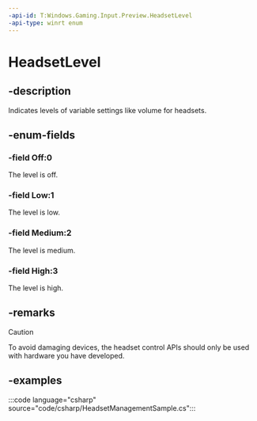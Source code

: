 ```yaml
---
-api-id: T:Windows.Gaming.Input.Preview.HeadsetLevel
-api-type: winrt enum
---
```


<!-- Enumeration syntax
public enum Windows.Gaming.Input.Preview.HeadsetLevel : int
-->

# HeadsetLevel

## -description

Indicates levels of variable settings like volume for headsets.

## -enum-fields

### -field Off:0

The level is off.

### -field Low:1

The level is low.

### -field Medium:2

The level is medium.

### -field High:3

The level is high.

## -remarks

> [!CAUTION]
> To avoid damaging devices, the headset control APIs should only be used with hardware you have developed.

## -examples

:::code language="csharp" source="code/csharp/HeadsetManagementSample.cs":::
